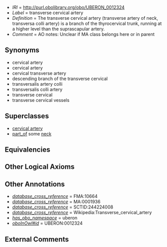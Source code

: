  * *IRI* = http://purl.obolibrary.org/obo/UBERON_0012324
 * *Label* = transverse cervical artery
 * *Definition* = The transverse cervical artery (transverse artery of neck, transversa colli artery) is a branch of the thyrocervical trunk, running at a higher level than the suprascapular artery.
 * *Comment* = AO notes: Unclear if MA class belongs here or in parent

## Synonyms

 * cervical artery
 * cervical artery
 * cervical transverse artery
 * descending branch of the transverse cervical
 * transversalis artery colli
 * transversalis colli artery
 * transverse cervical
 * transverse cervical vessels

## Superclasses

 * [cervical artery](../../UBERON/20/UBERON_0012320.md)
 * [part_of](../../BFO/50/BFO_0000050.md) some [neck](../../UBERON/74/UBERON_0000974.md)

## Equivalencies


## Other Logical Axioms


## Other Annotations

 * *[database_cross_reference](../../ef/oboInOwl#hasDbXref.md)* = FMA:10664
 * *[database_cross_reference](../../ef/oboInOwl#hasDbXref.md)* = MA:0001936
 * *[database_cross_reference](../../ef/oboInOwl#hasDbXref.md)* = SCTID:244224008
 * *[database_cross_reference](../../ef/oboInOwl#hasDbXref.md)* = Wikipedia:Transverse_cervical_artery
 * *[has_obo_namespace](../../ce/oboInOwl#hasOBONamespace.md)* = uberon
 * *[oboInOwl#id](../../id/oboInOwl#id.md)* = UBERON:0012324

## External Comments

